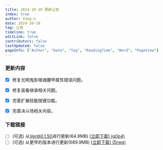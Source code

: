 ```yaml
---
title: 2024-10-10 更新公告
index: true
author: Vang-z
date: 2024-10-10
tag: 公告
timeline: true
editLink: false
contributors: false
lastUpdated: false
pageInfo: ["Author", "Date", "Tag", "ReadingTime", "Word", "PageView"]
---
```


### 更新内容
- [x] 修复<a>光明鬼影噬魂腰甲</a>属性错误问题。
- [x] 修复<a>装备继承</a>相关问题。
- [x] 完善<a>扩展技能按键</a>功能。
- [x] 完善<a>决斗场</a>相关内容。


### 下载链接
- [ ] <a>(可选)</a> 从<a>Ver@0.1.50</a>进行更新(64.9MB) [[立即下载] (q0p4)](https://cloud.189.cn/web/share?code=BvqMzavmYnUj)
- [ ] <a>(可选)</a> 从<a>更早的版本</a>进行更新(689.9MB) [[立即下载] (5rwg)](https://cloud.189.cn/web/share?code=6JfammYBRvmi)
